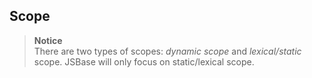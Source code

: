 ## Scope
>**Notice** <br> There are two types of scopes: _dynamic scope_ and _lexical/static_ scope.
JSBase will only focus on static/lexical scope.

